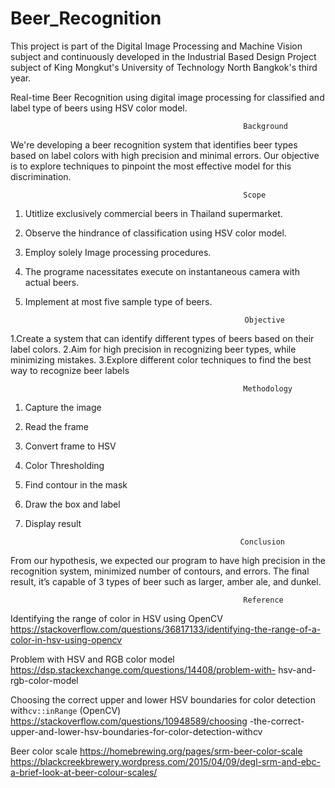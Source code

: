 # Beer_Recognition
This project is part of the Digital Image Processing and Machine Vision subject and continuously developed in the Industrial Based Design Project subject of King Mongkut's University of Technology North Bangkok's third year.

Real-time Beer Recognition using digital image processing for classified and label type of beers using HSV color model.

                                                        Background
We're developing a beer recognition system that identifies beer types based on label colors with high 
precision and minimal errors. Our objective is to explore techniques to pinpoint the most effective model for 
this discrimination.

                                                        Scope
1. Utitlize exclusively commercial beers in Thailand supermarket. 
2. Observe the hindrance of classification using HSV color model. 
3. Employ solely Image processing procedures. 
4. The programe nacessitates execute on instantaneous camera with actual beers. 
5. Implement at most five sample type of beers.

                                                        Objective

1.Create a system that can identify different types of beers based on their label colors. 
2.Aim for high precision in recognizing beer types, while minimizing mistakes. 
3.Explore different color techniques to find the best way to recognize beer labels


                                                        Methodology
1.  Capture the image
2.  Read the frame
3.  Convert frame to HSV
4.  Color Thresholding
5.  Find contour in the mask
6.  Draw the box and label
7.  Display result

                                                        Conclusion
From our hypothesis, we expected our program to have high precision in the recognition system, minimized number of contours, and errors. The final result, it’s capable of 3 types of beer such as larger, amber ale, and dunkel.

                                                        Reference
Identifying the range of color in HSV using OpenCV
https://stackoverflow.com/questions/36817133/identifying-the-range-of-a-color-in-hsv-using-opencv

Problem with HSV and RGB color model
https://dsp.stackexchange.com/questions/14408/problem-with-
hsv-and-rgb-color-model

Choosing the correct upper and lower HSV boundaries for color detection with`cv::inRange` (OpenCV)
https://stackoverflow.com/questions/10948589/choosing
-the-correct-upper-and-lower-hsv-boundaries-for-color-detection-withcv

Beer color scale
https://homebrewing.org/pages/srm-beer-color-scale
https://blackcreekbrewery.wordpress.com/2015/04/09/degl-srm-and-ebc-a-brief-look-at-beer-colour-scales/
